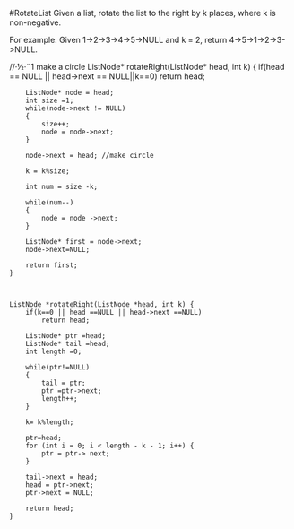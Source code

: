 #RotateList
Given a list, rotate the list to the right by k places, where k is non-negative.

For example:
Given 1->2->3->4->5->NULL and k = 2,
return 4->5->1->2->3->NULL.


//·½·¨1 make a circle
ListNode* rotateRight(ListNode* head, int k) {
        if(head == NULL || head->next == NULL||k==0) return head;
        
        ListNode* node = head;
        int size =1;
        while(node->next != NULL)
        {
            size++;
            node = node->next;
        }
        
        node->next = head; //make circle
        
        k = k%size;
        
        int num = size -k;
        
        while(num--)
        {
            node = node ->next;
        }
        
        ListNode* first = node->next;
        node->next=NULL;

        return first;
    }



	ListNode *rotateRight(ListNode *head, int k) {
        if(k==0 || head ==NULL || head->next ==NULL)
            return head;
            
        ListNode* ptr =head;
        ListNode* tail =head;
        int length =0;
        
        while(ptr!=NULL)
        {
            tail = ptr;
            ptr =ptr->next;
            length++;
        }
        
        k= k%length;
        
        ptr=head;
        for (int i = 0; i < length - k - 1; i++) {  
            ptr = ptr-> next;  
        } 
        
        tail->next = head;  
        head = ptr->next;  
        ptr->next = NULL;  
          
        return head;  
    }
